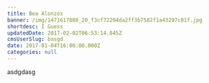 ```yaml
---
title: Bea Alonzos
banner: /img/1471617088_20_f3cf72204da2ff3b7582f1a43297c81f.jpg
shortdesc: I Guess
updatedDate: 2017-02-02T06:53:14.845Z
cmsUserSlug: basgd
date: 2017-01-04T16:00:00.000Z
categories: null
---
```


asdgdasg